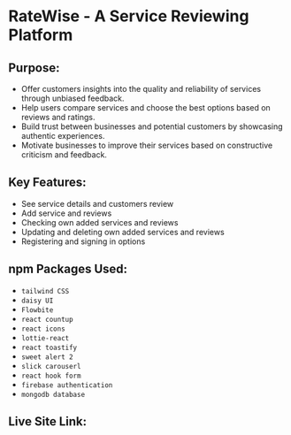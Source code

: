 # RateWise - A Service Reviewing Platform
## Purpose:
- Offer customers insights into the quality and reliability of services through unbiased feedback.
- Help users compare services and choose the best options based on reviews and ratings.
- Build trust between businesses and potential customers by showcasing authentic experiences.
- Motivate businesses to improve their services based on constructive criticism and feedback.
## Key Features:
- See service details and customers review
- Add service and reviews
- Checking own added services and reviews
- Updating and deleting own added services and reviews
- Registering and signing in options
## npm Packages Used: 
- `tailwind CSS`
- `daisy UI`
- `Flowbite`
- `react countup`
- `react icons`
- `lottie-react`
- `react toastify`
- `sweet alert 2`
- `slick carouserl`
- `react hook form`
- `firebase authentication`
- `mongodb database`
## Live Site Link:
